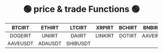 
<h1 align="center"> 🟢 price & trade Functions 🟢 </h1>



|BTCIRT|ETHIRT|LTCIRT|XRPIRT|BCHIRT|BNBIRT|EOSIRT|XLMIRT|ETCIRT|TRXIRT|
|:-------------: |:-------------:|:-------------:|:-------------:|:-------------:|:-------------: |:-------------:|:-------------:|:-------------:|:-------------:|
| DOGEIRT | UNIIRT | DAIIRT | LINKIRT | DOTIRT | AAVEIRT | ADAIRT | SHIBIRT | USDTIRT | BTCUSDT | ETHUSDT | LTCUSDT | XRPUSDT |BCHUSDT | BNBUSDT | EOSUSDT | XLMUSDT |ETCUSDT | TRXUSDT | PMNUSDT | DOGEUSDT | UNIUSDT | DAIUSDT | LINKUSDT | DOTUSDT
AAVEUSDT | ADAUSDT | SHIBUSDT
